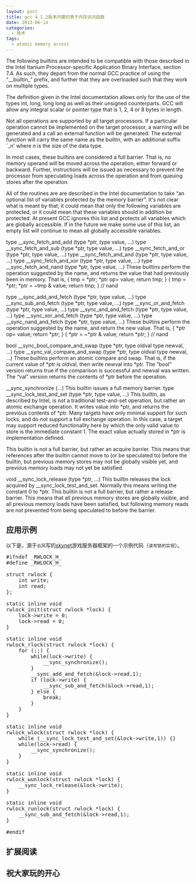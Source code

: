 ```yaml
---
layout: post
title: gcc 4.1.2版本内建的原子内存访问函数
date: 2013-06-14
categories:
  - 技术
tags:
  - atomic memory access
---
```


The following builtins are intended to be compatible with those described in the Intel Itanium Processor-specific Application Binary Interface, section 7.4. As such, they depart from the normal GCC practice of using the “\_\_builtin\_” prefix, and further that they are overloaded such that they work on multiple types.

The definition given in the Intel documentation allows only for the use of the types int, long, long long as well as their unsigned counterparts. GCC will allow any integral scalar or pointer type that is 1, 2, 4 or 8 bytes in length.

Not all operations are supported by all target processors. If a particular operation cannot be implemented on the target processor, a warning will be generated and a call an external function will be generated. The external function will carry the same name as the builtin, with an additional suffix `\_n' where n is the size of the data type.

In most cases, these builtins are considered a full barrier. That is, no memory operand will be moved across the operation, either forward or backward. Further, instructions will be issued as necessary to prevent the processor from speculating loads across the operation and from queuing stores after the operation.

All of the routines are are described in the Intel documentation to take “an optional list of variables protected by the memory barrier”. It's not clear what is meant by that; it could mean that only the following variables are protected, or it could mean that these variables should in addition be protected. At present GCC ignores this list and protects all variables which are globally accessible. If in the future we make some use of this list, an empty list will continue to mean all globally accessible variables.

type \_\_sync\_fetch\_and\_add (type *ptr, type value, ...)
type \_\_sync\_fetch\_and\_sub (type *ptr, type value, ...)
type \_\_sync\_fetch\_and\_or (type *ptr, type value, ...)
type \_\_sync\_fetch\_and\_and (type *ptr, type value, ...)
type \_\_sync\_fetch\_and\_xor (type *ptr, type value, ...)
type \_\_sync\_fetch\_and\_nand (type *ptr, type value, ...)
These builtins perform the operation suggested by the name, and returns the value that had previously been in memory. That is,
          { tmp = *ptr; *ptr op= value; return tmp; }
          { tmp = *ptr; *ptr = ~tmp & value; return tmp; }   // nand
     

type \_\_sync\_add\_and\_fetch (type *ptr, type value, ...)
type \_\_sync\_sub\_and\_fetch (type *ptr, type value, ...)
type \_\_sync\_or\_and\_fetch (type *ptr, type value, ...)
type \_\_sync\_and\_and\_fetch (type *ptr, type value, ...)
type \_\_sync\_xor\_and\_fetch (type *ptr, type value, ...)
type \_\_sync\_nand\_and\_fetch (type *ptr, type value, ...)
These builtins perform the operation suggested by the name, and return the new value. That is,
          { *ptr op= value; return *ptr; }
          { *ptr = ~*ptr & value; return *ptr; }   // nand
     

bool \_\_sync\_bool\_compare\_and\_swap (type *ptr, type oldval type newval, ...)
type \_\_sync\_val\_compare\_and\_swap (type *ptr, type oldval type newval, ...)
These builtins perform an atomic compare and swap. That is, if the current value of *ptr is oldval, then write newval into *ptr.
The “bool” version returns true if the comparison is successful and newval was written. The “val” version returns the contents of *ptr before the operation. 

\_\_sync\_synchronize (...)
This builtin issues a full memory barrier. 
type \_\_sync\_lock\_test\_and\_set (type *ptr, type value, ...)
This builtin, as described by Intel, is not a traditional test-and-set operation, but rather an atomic exchange operation. It writes value into *ptr, and returns the previous contents of *ptr.
Many targets have only minimal support for such locks, and do not support a full exchange operation. In this case, a target may support reduced functionality here by which the only valid value to store is the immediate constant 1. The exact value actually stored in *ptr is implementation defined.

This builtin is not a full barrier, but rather an acquire barrier. This means that references after the builtin cannot move to (or be speculated to) before the builtin, but previous memory stores may not be globally visible yet, and previous memory loads may not yet be satisfied. 

void \_\_sync\_lock\_release (type *ptr, ...)
This builtin releases the lock acquired by \_\_sync\_lock\_test\_and\_set. Normally this means writing the constant 0 to *ptr.
This builtin is not a full barrier, but rather a release barrier. This means that all previous memory stores are globally visible, and all previous memory loads have been satisfied, but following memory reads are not prevented from being speculated to before the barrier.


## 应用示例

以下是，源于`云风`写的[skynet](https://github.com/cloudwu/skynet/blob/master/skynet-src/rwlock.h)游戏服务器框架的一个示例代码（`读写锁的实现`）。

<pre class="prettyprint linenums">
#ifndef _RWLOCK_H_
#define _RWLOCK_H_

struct rwlock {
	int write;
	int read;
};

static inline void
rwlock_init(struct rwlock *lock) {
	lock->write = 0;
	lock->read = 0;
}

static inline void
rwlock_rlock(struct rwlock *lock) {
	for (;;) {
		while(lock->write) {
			__sync_synchronize();
		}
		__sync_add_and_fetch(&lock->read,1);
		if (lock->write) {
			__sync_sub_and_fetch(&lock->read,1);
		} else {
			break;
		}
	}
}

static inline void
rwlock_wlock(struct rwlock *lock) {
	while (__sync_lock_test_and_set(&lock->write,1)) {}
	while(lock->read) {
		__sync_synchronize();
	}
}

static inline void
rwlock_wunlock(struct rwlock *lock) {
	__sync_lock_release(&lock->write);
}

static inline void
rwlock_runlock(struct rwlock *lock) {
	__sync_sub_and_fetch(&lock->read,1);
}

#endif
</pre>


## 扩展阅读


## 祝大家玩的开心


